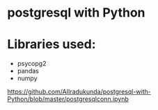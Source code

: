 # postgresql with Python

# Libraries used:

- psycopg2
- pandas
- numpy

https://github.com/AIIradukunda/postgresql-with-Python/blob/master/postgresqlconn.ipynb
